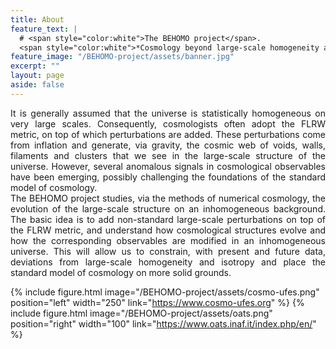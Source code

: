 ```yaml
---
title: About
feature_text: |
  # <span style="color:white">The BEHOMO project</span>.
  <span style="color:white">*Cosmology beyond large-scale homogeneity and isotropy*</span>
feature_image: "/BEHOMO-project/assets/banner.jpg"
excerpt: ""
layout: page
aside: false
---
```


<!-- {% include figure.html image="/assets/profile.jpeg" position="left" width="299px" %} -->

<!-- <img src="/BEHOMO-project/assets/void.gif" position="left" width="299px" > -->

<!-- ###### Welcome to the BEHOMO project! -->

<div style="text-align: justify">
It is generally assumed that the universe is statistically homogeneous on very large scales. Consequently, cosmologists often adopt the FLRW metric, on top of which perturbations are added. These perturbations come from inflation and generate, via gravity, the cosmic web of voids, walls, filaments and clusters that we see in the large-scale structure of the universe. However, several anomalous signals in cosmological observables have been emerging, possibly challenging the foundations of the standard model of cosmology.
<br/>
The BEHOMO project studies, via the methods of numerical cosmology, the evolution of the large-scale structure on an inhomogeneous background. The basic idea is to add non-standard large-scale perturbations on top of the FLRW metric, and understand how cosmological structures evolve and how the corresponding observables are modified in an inhomogeneous universe. This will allow us to constrain, with present and future data, deviations from large-scale homogeneity and isotropy and place the standard model of cosmology on more solid grounds.
</div>


{% include figure.html image="/BEHOMO-project/assets/cosmo-ufes.png" position="left" width="250" link="https://www.cosmo-ufes.org" %}
{% include figure.html image="/BEHOMO-project/assets/oats.png" position="right" width="100" link="https://www.oats.inaf.it/index.php/en/" %}


